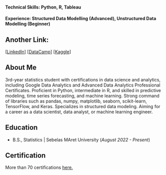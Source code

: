 #### Technical Skills: Python, R, Tableau
#### Experience: Structured Data Modelling (Advanced), Unstructured Data Modelling (Beginner)

## Another Link:
[[LinkedIn](https://www.linkedin.com/in/evanhanif/)] [[DataCamp](https://www.datacamp.com/portfolio/studiesevan)] [[Kaggle](https://www.kaggle.com/vnn777)]

## About Me
3rd-year statistics student with certifications in data science and analytics, including Google Data Analytics and Advanced Data Analytics Professional Certificates. Proficient in Python, intermediate in R, and skilled in predictive modeling, time series forecasting, and machine learning. Strong command of libraries such as pandas, numpy, matplotlib, seaborn, scikit-learn, TensorFlow, and Keras. Specializes in structured data modeling. Aiming for a career as a data scientist, data analyst, or machine learning engineer.

## Education
- B.S., Statistics | Sebelas MAret University (_August 2022 - Present_)

## Certification
More than 70 certifications [here.]()
